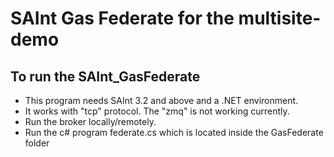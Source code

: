 # SAInt Gas Federate for the multisite-demo
## To run the SAInt_GasFederate
 - This program needs SAInt 3.2 and above and a .NET environment.
 - It works with "tcp" protocol. The "zmq" is not working currently.
 - Run the broker locally/remotely.
 - Run the c# program federate.cs which is located inside the GasFederate folder